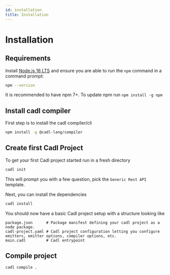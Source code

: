 ```yaml
---
id: installation
title: Installation
---
```


# Installation

## Requirements

Install [Node.js 16 LTS](https://nodejs.org/en/download/) and ensure you are able to run the `npm` command in a command prompt:

```bash
npm --version
```

It is recommended to have npm 7+. To update npm run `npm install -g npm`

## Install cadl compiler

First step is to install the cadl compiler/cli

```bash
npm install -g @cadl-lang/compiler
```

## Create first Cadl Project

To get your first Cadl project started run in a fresh directory

```bash
cadl init
```

This will prompt you with a few question, pick the `Generic Rest API` template.

Next, you can install the dependencies

```bash
cadl install
```

You should now have a basic Cadl project setup with a structure looking like

```
package.json      # Package manifest defining your cadl project as a node package.
cadl-project.yaml # Cadl project configuration letting you configure emitters, emitter options, compiler options, etc.
main.cadl         # Cadl entrypoint
```

## Compile project

```bash
cadl compile .
```
